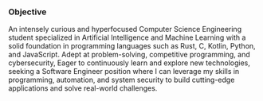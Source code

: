 ### **Objective**

An intensely curious and hyperfocused Computer Science Engineering student specialized in Artificial Intelligence and Machine Learning with a solid foundation in programming languages such as Rust, C, Kotlin, Python, and JavaScript. Adept at problem-solving, competitive programming, and cybersecurity, Eager to continuously learn and explore new technologies, seeking a Software Engineer position where I can leverage my skills in programming, automation, and system security to build cutting-edge applications and solve real-world challenges.
